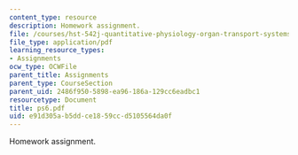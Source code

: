 ```yaml
---
content_type: resource
description: Homework assignment.
file: /courses/hst-542j-quantitative-physiology-organ-transport-systems-spring-2004/e91d305ab5ddce1859ccd5105564da0f_ps6.pdf
file_type: application/pdf
learning_resource_types:
- Assignments
ocw_type: OCWFile
parent_title: Assignments
parent_type: CourseSection
parent_uid: 2486f950-5898-ea96-186a-129cc6eadbc1
resourcetype: Document
title: ps6.pdf
uid: e91d305a-b5dd-ce18-59cc-d5105564da0f
---
```

Homework assignment.

